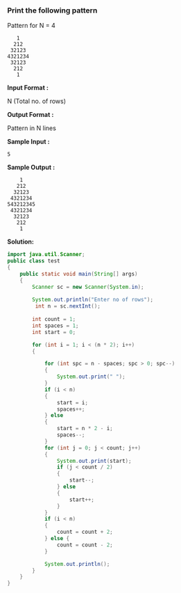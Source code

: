 ### Print the following pattern

Pattern for N = 4
```
   1
  212
 32123
4321234
 32123
  212
   1
```
**Input Format :**

N (Total no. of rows)

**Output Format :**

Pattern in N lines

**Sample Input :**

```5```

**Sample Output :**

```
    1
   212
  32123
 4321234
543212345
 4321234
  32123
   212
    1

```

**Solution:**
```java
import java.util.Scanner;
public class test
{
	public static void main(String[] args)
	{
	    Scanner sc = new Scanner(System.in);
	    
		System.out.println("Enter no of rows");
		 int n = sc.nextInt();
		
		int count = 1;
        int spaces = 1;
        int start = 0;

        for (int i = 1; i < (n * 2); i++) 
        {

            for (int spc = n - spaces; spc > 0; spc--) 
            {
                System.out.print(" ");
            }
            if (i < n) 
            {
                start = i;          
                spaces++;    
            } else 
            {
                start = n * 2 - i;   
                spaces--;      
            }
            for (int j = 0; j < count; j++) 
            {
                System.out.print(start);
                if (j < count / 2) 
                {
                    start--;
                } else 
                {
                    start++;
                }
            }
            if (i < n)
            {
                count = count + 2;
            } else {
                count = count - 2;
            }

            System.out.println();
        }
	}     
}
```
